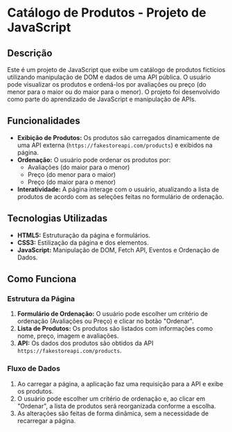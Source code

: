 # Catálogo de Produtos - Projeto de JavaScript

## Descrição

Este é um projeto de JavaScript que exibe um catálogo de produtos fictícios utilizando manipulação de DOM e dados de uma API pública. O usuário pode visualizar os produtos e ordená-los por avaliações ou preço (do menor para o maior ou do maior para o menor). O projeto foi desenvolvido como parte do aprendizado de JavaScript e manipulação de APIs.

## Funcionalidades

- **Exibição de Produtos:** Os produtos são carregados dinamicamente de uma API externa (`https://fakestoreapi.com/products`) e exibidos na página.
- **Ordenação:** O usuário pode ordenar os produtos por:
  - Avaliações (do maior para o menor)
  - Preço (do menor para o maior)
  - Preço (do maior para o menor)
- **Interatividade:** A página interage com o usuário, atualizando a lista de produtos de acordo com as seleções feitas no formulário de ordenação.

## Tecnologias Utilizadas

- **HTML5:** Estruturação da página e formulários.
- **CSS3:** Estilização da página e dos elementos.
- **JavaScript:** Manipulação de DOM, Fetch API, Eventos e Ordenação de Dados.

## Como Funciona

### Estrutura da Página

1. **Formulário de Ordenação:** O usuário pode escolher um critério de ordenação (Avaliações ou Preço) e clicar no botão "Ordenar".
2. **Lista de Produtos:** Os produtos são listados com informações como nome, preço, imagem e avaliações.
3. **API:** Os dados dos produtos são obtidos da API `https://fakestoreapi.com/products`.

### Fluxo de Dados

1. Ao carregar a página, a aplicação faz uma requisição para a API e exibe os produtos.
2. O usuário pode escolher um critério de ordenação e, ao clicar em "Ordenar", a lista de produtos será reorganizada conforme a escolha.
3. As alterações são feitas de forma dinâmica, sem a necessidade de recarregar a página.
